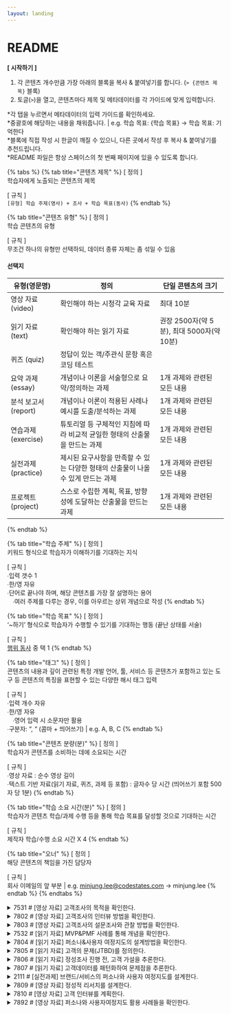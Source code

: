 ```yaml
---
layout: landing
---
```


# README

**\[ 시작하기 ]**

1. 각 콘텐츠 개수만큼 가장 아래의 블록을 복사 & 붙여넣기를 합니다. (`> {콘텐츠 제목}` 블록)
2. 토글(`>`)을 열고, 콘텐츠마다 제목 및 메타데이터를 각 가이드에 맞게 입력합니다.

\*각 탭을 누르면서 메타데이터의 입력 가이드를 확인하세요.\
\*중괄호에 해당하는 내용을 채워줍니다. | e.g. 학습 목표: {학습 목표} → 학습 목표: 기억한다\
\*블록에 직접 작성 시 한글이 깨질 수 있으니, 다른 곳에서 작성 후 복사 & 붙여넣기를 추천드립니다.\
\*README 파일은 항상 스페이스의 첫 번째 페이지에 있을 수 있도록 합니다.

{% tabs %}
{% tab title="콘텐츠 제목" %}
\[ 정의 ]\
학습자에게 노출되는 콘텐츠의 제목

\[ 규칙 ]\
`[유형] 학습 주제(명사) + 조사 + 학습 목표(동사)`
{% endtab %}

{% tab title="콘텐츠 유형" %}
\[ 정의 ]\
학습 콘텐츠의 유형

\[ 규칙 ]\
무조건 하나의 유형만 선택하되, 데이터 종류 자체는 좀 섞일 수 있음

#### 선택지

| 유형(영문명)         | 정의                                             | 단일 콘텐츠의 크기                      |
| --------------- | ---------------------------------------------- | ------------------------------- |
| 영상 자료 (video)   | 확인해야 하는 시청각 교육 자료                              | 최대 10분                          |
| 읽기 자료 (text)    | 확인해야 하는 읽기 자료                                  | 권장 2500자(약 5분), 최대 5000자(약 10분) |
| 퀴즈 (quiz)       | 정답이 있는 객/주관식 문항 혹은 코딩 테스트                      |                                 |
| 요약 과제 (essay)   | 개념이나 이론을 서술형으로 요약/정의하는 과제                      | 1개 과제와 관련된 모든 내용                |
| 분석 보고서 (report) | 개념이나 이론이 적용된 사례나 예시를 도출/분석하는 과제                | 1개 과제와 관련된 모든 내용                |
| 연습과제 (exercise) | 튜토리얼 등 구체적인 지침에 따라 비교적 균일한 형태의 산출물을 만드는 과제     | 1개 과제와 관련된 모든 내용                |
| 실전과제 (practice) | 제시된 요구사항을 만족할 수 있는 다양한 형태의 산출물이 나올 수 있게 만드는 과제 | 1개 과제와 관련된 모든 내용                |
| 프로젝트 (project)  | 스스로 수립한 계획, 목표, 방향성에 도달하는 산출물을 만드는 과제          | 1개 과제와 관련된 모든 내용                |
{% endtab %}

{% tab title="학습 주제" %}
\[ 정의 ]\
키워드 형식으로 학습자가 이해하기를 기대하는 지식

\[ 규칙 ]\
∙입력 갯수 1\
∙한/영 자유\
∙단어로 끝나야 하며, 해당 콘텐츠를 가장 잘 설명하는 용어\
ㅤ∙여러 주제를 다루는 경우, 이를 아우르는 상위 개념으로 작성
{% endtab %}

{% tab title="학습 목표" %}
\[ 정의 ]\
‘\~하기’ 형식으로 학습자가 수행할 수 있기를 기대하는 행동 (끝난 상태를 서술)

\[ 규칙 ]\
[행위 동사](https://www.notion.so/codestates/10ed4d71ba0944b0b5be1137ddd93c5e) 중 택 1
{% endtab %}

{% tab title="태그" %}
\[ 정의 ]\
콘텐츠의 내용과 깊이 관련된 특정 개발 언어, 툴, 서비스 등 콘텐츠가 포함하고 있는 도구 등 콘텐츠의 특징을 표현할 수 있는 다양한 해시 태그 입력

\[ 규칙 ]\
∙입력 개수 자유\
∙한/영 자유\
ㅤ∙영어 입력 시 소문자만 활용\
∙구분자: “, “ (콤마 + 띄어쓰기) | e.g. A, B, C
{% endtab %}

{% tab title="콘텐츠 분량(분)" %}
\[ 정의 ]\
학습자가 콘텐츠를 소비하는 데에 소요되는 시간

\[ 규칙 ]\
∙영상 자료 : 순수 영상 길이\
∙텍스트 기반 자료(읽기 자료, 퀴즈, 과제 등 포함) : 글자수 당 시간 (띄어쓰기 포함 500자 당 1분)
{% endtab %}

{% tab title="학습 소요 시간(분)" %}
\[ 정의 ]\
학습자가 콘텐츠 학습/과제 수행 등을 통해 학습 목표를 달성할 것으로 기대하는 시간

\[ 규칙 ]\
제작자 학습/수행 소요 시간 X 4
{% endtab %}

{% tab title="오너" %}
\[ 정의 ]\
해당 콘텐츠의 책임을 가진 담당자

\[ 규칙 ]\
회사 이메일의 앞 부분 | e.g. minjung.lee@codestates.com → minjung.lee
{% endtab %}
{% endtabs %}

<details>

<summary>7531 # [영상 자료] 고객조사의 목적을 확인한다.</summary>

콘텐츠 유형: 영상 자료\
학습 주제: 고객조사의 목적\
학습 목표: 확인한다\
태그: 시장조사, 고객조사, 고객조사 방법, 정성조사, 제품 개선, 마케팅, 인터뷰, 인터뷰 설계, 인터뷰 항목, 인터뷰 질문, 설문지, 관찰, 가설 설정\
콘텐츠 분량(분): 8\
학습 소요 시간(분): 42\
QA 수준: 최소기준\
오너: minjung.kim

</details>

<details>

<summary>7802 # [영상 자료] 고객조사의 인터뷰 방법을 확인한다.</summary>

콘텐츠 유형: 영상 자료\
학습 주제: 고객조사의 인터뷰 방법\
학습 목표: 확인한다\
태그: 시장조사, 고객조사, 고객조사 방법, 정성조사, 제품 개선, 마케팅, 인터뷰, 인터뷰 설계, 인터뷰 항목, 인터뷰 질문, 설문지, 관찰, 가설 설정\
콘텐츠 분량(분): 15\
학습 소요 시간(분): 70\
QA 수준: 최소기준\
오너: minjung.kim

</details>

<details>

<summary>7803 # [영상 자료] 고객조사의 설문조사와 관찰 방법을 확인한다.</summary>

콘텐츠 유형: 영상 자료\
학습 주제: 고객조사의 설문조사와 관찰 방법\
학습 목표: 확인한다\
태그: 시장조사, 고객조사, 고객조사 방법, 정성조사, 제품 개선, 마케팅, 인터뷰, 인터뷰 설계, 인터뷰 항목, 인터뷰 질문, 설문지, 관찰, 가설 설정\
콘텐츠 분량(분): 11\
학습 소요 시간(분): 54\
QA 수준: 최소기준\
오너: minjung.kim

</details>

<details>

<summary>7532 # [읽기 자료] MVP&#x26;PMF 사례를 통해 개념을 확인한다.</summary>

콘텐츠 유형: 읽기 자료\
학습 주제: MVP\&PMF 사례를 통해 개념\
학습 목표: 확인한다\
태그: 퍼소나, mvp, mvp설계, pmf, product-market fit, pmf 검증, pmf 사례, pmf 달성, pmf 찾는 방법, 비즈니스 용어, 마케팅 실무\
콘텐츠 분량(분): 7\
학습 소요 시간(분): 38\
QA 수준: 최소기준\
오너: euna.bae21

</details>

<details>

<summary>7804 # [읽기 자료] 퍼소나&#x26;사용자 여정지도의 설계방법을 확인한다.</summary>

콘텐츠 유형: 읽기 자료\
학습 주제: 퍼소나&사용자 여정지도의 설계방법\
학습 목표: 확인한다\
태그: 퍼소나, 퍼소나 뜻, 페르소나, 퍼소나 모델링, 퍼소나 설정, 사용자 여정 지도, 고객 여정 지도, user journey map, 데이터기반, 서비스 기획, 서비스 분석, 스토리텔링, 시각화\
콘텐츠 분량(분): 14\
학습 소요 시간(분): 66\
QA 수준: 최소기준\
오너: euna.bae21

</details>

<details>

<summary>7805 # [읽기 자료] 고객의 문제(JTBD)를 정의한다.</summary>

콘텐츠 유형: 읽기 자료\
학습 주제: 고객의 문제(JTBD)\
학습 목표: 정의한다\
태그: 고객조사, 고객, 사용자, 고객문제, jtbd, 왜, 이유, why, 필요, 욕구, 페인포인트, 고객니즈, 니즈, 정성조사, 데이터, 인사이트, 패턴, 인터뷰, 경험패턴\
콘텐츠 분량(분): 14\
학습 소요 시간(분): 66\
QA 수준: 최소기준\
오너: euna.bae21

</details>

<details>

<summary>7806 # [읽기 자료] 정성조사 진행 전, 고객 가설을 추론한다.</summary>

콘텐츠 유형: 읽기 자료\
학습 주제: 정성조사 진행 전, 고객 가설\
학습 목표: 추론한다\
태그: 고객조사, 정성조사, 고객, 가설, 가정, 목표고객, 고객, 가설검증, 문제인식, 문제, 해결, 추정, 누가, 언제, 무엇을, 얼마나, 왜, who, when, what, how, why, 가치, 고객 관찰, 접근법, 상품, 시각화, 프로필, 특성스펙트럼, 고객집단, 집단, 고객특성\
콘텐츠 분량(분): 13\
학습 소요 시간(분): 62\
QA 수준: 최소기준\
오너: euna.bae21

</details>

<details>

<summary>7807 # [읽기 자료] 고객데이터를 패턴화하여 문제점을 추론한다.</summary>

콘텐츠 유형: 읽기 자료\
학습 주제: 고객데이터를 패턴화하여 문제점\
학습 목표: 추론한다\
태그: 고객조사, 정성조사, 고객행동, 고객행태, 수집, 데이터, 패턴, 어피니티다이어그램, 분류, 경험, 근거, 결과, 문제점, 도출, 가설, 문제정의, 소비자관점, 아이디어, 고객정보, 관찰, 요구, 가상인물, 퍼소나, 고객관점, 고객정의, 개선, 반응\
콘텐츠 분량(분): 16\
학습 소요 시간(분): 74\
QA 수준: 최소기준\
오너: euna.bae21

</details>

<details>

<summary>2111 # [실전과제] 브랜드/서비스의 퍼소나와 사용자 여정지도를 설계한다.</summary>

콘텐츠 유형: 실전과제\
학습 주제: 브랜드/서비스의 퍼소나와 사용자 여정지도\
학습 목표: 설계한다\
태그: 고객조사, 퍼소나, 페르소나, persona, 사용자, 타겟고객, 사용자여정지도, 유저저니맵, 고객여정지도, 사용자 경험, 고객경험, 개선점, 인사이트, 상호작용, 터치포인트, 고객행동, 기회, 인지, 경험, 이용, 재사용, 이탈, 개선, 전략\
콘텐츠 분량(분): 120\
학습 소요 시간(분): 490\
QA 수준: 최소기준\
오너: euna.bae21

</details>

<details>

<summary>7809 # [영상 자료] 정성적 리서치를 설계한다.</summary>

콘텐츠 유형: 영상 자료\
학습 주제: 정성적 리서치\
학습 목표: 설계한다\
태그: 정성적리서치, 리서치, 정성조사, 데이터, 이유, why, 사업질문, 시장, 기회, 이탈, 목표, 문제, 문제해결, 리서치질문\
콘텐츠 분량(분): 7\
학습 소요 시간(분): 38\
QA 수준: 최소기준\
오너: wooyong.joo

</details>

<details>

<summary>7810 # [영상 자료] 고객 인터뷰를 계획한다.</summary>

콘텐츠 유형: 영상 자료\
학습 주제: 고객 인터뷰\
학습 목표: 계획한다\
태그: 정성적리서치, 리서치, 정성조사, 데이터, 이유, why, 인터뷰, 질문, 행동, 유도, 설문조사, 심층조사, 대상, 패턴, 인터뷰, 조사목적, 가이드, 인터뷰가이드, 시뮬레이션\
콘텐츠 분량(분): 10\
학습 소요 시간(분): 50\
QA 수준: 최소기준\
오너: wooyong.joo

</details>

<details>

<summary>7892 # [영상 자료] 퍼소나와 사용자여정지도 활용 사례들을 확인한다.</summary>

콘텐츠 유형: 영상 자료\
학습 주제: 퍼소나와 사용자여정지도 활용 사례들\
학습 목표: 확인한다\
태그: 퍼소나, 퍼소나 뜻, 페르소나, 퍼소나 모델링, 퍼소나 설정, 사용자 여정 지도, 고객 여정 지도, user journey map, 데이터기반, 서비스 기획, 서비스 분석, 스토리텔링, 시각화\
콘텐츠 분량(분): 15\
학습 소요 시간(분): 70\
QA 수준: 최소기준\
오너: euna.bae21

</details>
